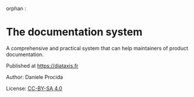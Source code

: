orphan
:   

The documentation system
========================

A comprehensive and practical system that can help maintainers of
product documentation.

Published at <https://diataxis.fr>

Author: Daniele Procida

License: [CC-BY-SA 4.0](https://creativecommons.org/licenses/by-sa/4.0/)
